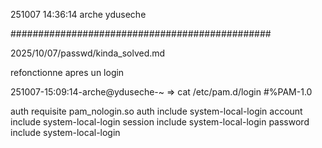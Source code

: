 251007
14:36:14
arche
yduseche

###############################################

2025/10/07/passwd/kinda_solved.md

refonctionne apres un login

251007-15:09:14-arche@yduseche-~
=> cat /etc/pam.d/login 
#%PAM-1.0

auth       requisite    pam_nologin.so
auth       include      system-local-login
account    include      system-local-login
session    include      system-local-login
password   include      system-local-login

